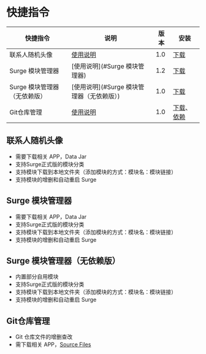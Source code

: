 # 快捷指令

| 快捷指令              | 说明        | 版本  | 安装                                                                                                                                               |
|-------------------|-----------|-----|--------------------------------------------------------------------------------------------------------------------------------------------------|
| 联系人随机头像           | [使用说明](#联系人随机头像)  | 1.0 | [下载](https://www.icloud.com/shortcuts/e7bc3191b2894bc395a09b425f165522)                                                                          |
| Surge 模块管理器       | [使用说明](#Surge 模块管理器)  | 1.2 | [下载](https://www.icloud.com/shortcuts/cc3e949106af4414b1d813fcfcb4c0b3)                                                                          |
| Surge 模块管理器（无依赖版） | [使用说明](#Surge 模块管理器（无依赖版）)  | 1.0 | [下载](https://www.icloud.com/shortcuts/88e29dabb7f041899ddb34b6eb8e2085)                                                                          |
| Git仓库管理           | [使用说明](#git仓库管理) | 1.0 | [下载](https://www.icloud.com/shortcuts/4c5cbff017e749b6942525e523e16cb7)、 [依赖](https://www.icloud.com/shortcuts/080382413cd34c31b41cd3ac871e1e88) |

## 联系人随机头像

- 需要下载相关 APP，Data Jar
- 支持Surge正式版的模块分类
- 支持模块下载到本地文件夹（添加模块的方式：模块名：模块链接）
- 支持模块的增删和自动重启 Surge

## Surge 模块管理器

- 需要下载相关 APP，Data Jar
- 支持Surge正式版的模块分类
- 支持模块下载到本地文件夹（添加模块的方式：模块名：模块链接）
- 支持模块的增删和自动重启 Surge

## Surge 模块管理器（无依赖版）

- 内置部分自用模块
- 支持Surge正式版的模块分类
- 支持模块下载到本地文件夹（添加模块的方式：模块名：模块链接）
- 支持模块的增删和自动重启 Surge

## Git仓库管理

- Git 仓库文件的增删查改
- 需下载相关 APP，[Source Files](https://apps.apple.com/us/app/source-files-git-storage/id6450856155?l=zh-Hans-CN)